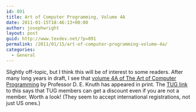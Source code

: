 ```yaml
---
id: 891
title: Art of Computer Programming, Volume 4A
date: 2011-01-15T18:46:13+00:00
author: josephwright
layout: post
guid: http://www.texdev.net/?p=891
permalink: /2011/01/15/art-of-computer-programming-volume-4a/
categories:
  - General
---
```

Slightly off-topic, but I think this will be of interest to some readers. After many long years in draft, I see that [volume 4A of The Art of Computer Programming](http://www.informit.com/store/product.aspx?isbn=0201038048) by Professor D. E. Knuth has appeared in print. The [TUG link](https://tug.org/books/index.html#taocpv4a) to this says that TUG members can get a discount even if you are not a member. Worth a look! (They seem to accept international registrations, not just US ones.)
